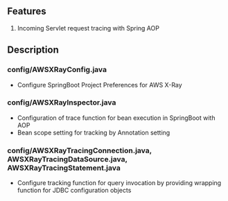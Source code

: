 

## Features

1. Incoming Servlet request tracing with Spring AOP


## Description

### config/AWSXRayConfig.java
- Configure SpringBoot Project Preferences for AWS X-Ray

### config/AWSXRayInspector.java
- Configuration of trace function for bean execution in SpringBoot with AOP
- Bean scope setting for tracking by Annotation setting


### config/AWSXRayTracingConnection.java, AWSXRayTracingDataSource.java, AWSXRayTracingStatement.java
- Configure tracking function for query invocation by providing wrapping function for JDBC configuration objects




